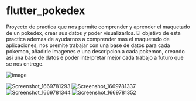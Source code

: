 # flutter_pokedex
Proyecto de practica que nos permite comprender y aprender el maquetado de un pokedex, crear sus datos y poder visualizarlos.
El objetivo de esta practica ademas de ayudarnos a comprender mas el maquetado de aplicaciones, nos premite trabajar
con una base de datos para cada pokemon, añadirle imagenes e una descripcion a cada pokemon, creando asi una base de datos e
poder interpretar mejor cada trabajo a futuro que se nos entrege. 

![image](https://user-images.githubusercontent.com/94126964/204705682-c07bf9b0-442d-4892-a9e3-71164466593d.png)

![Screenshot_1669781293](https://user-images.githubusercontent.com/94126964/204705701-beef2d44-5a61-4537-9318-405260d86385.png)
![Screenshot_1669781337](https://user-images.githubusercontent.com/94126964/204705711-fe4fa876-b3ee-4d00-8058-f046ee27cbf1.png)
![Screenshot_1669781344](https://user-images.githubusercontent.com/94126964/204705718-dee162f9-165d-4aa3-b177-8102a3f80b5d.png)
![Screenshot_1669781352](https://user-images.githubusercontent.com/94126964/204705720-26ca63f4-0539-40fb-b8db-3528c6cd5a26.png)

